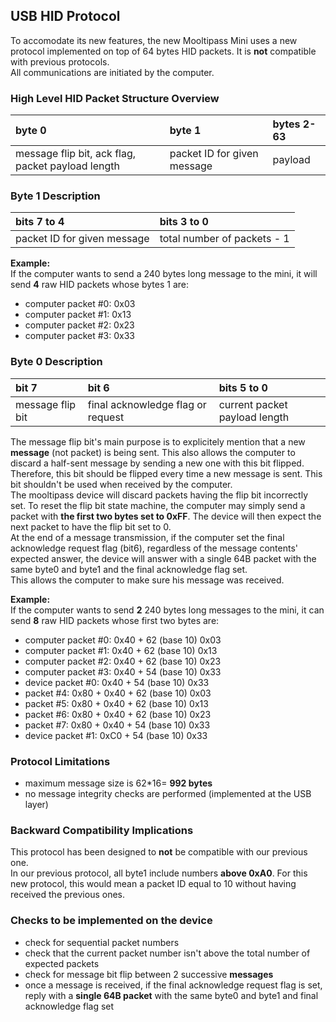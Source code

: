 ## [](#header-1) USB HID Protocol
To accomodate its new features, the new Mooltipass Mini uses a new protocol implemented on top of 64 bytes HID packets. It is **not** compatible with previous protocols.   
All communications are initiated by the computer.  
   
### [](#header-3) High Level HID Packet Structure Overview

| byte 0                                            | byte 1                      | bytes 2-63 |
|:--------------------------------------------------|:----------------------------|:-----------|
| message flip bit, ack flag, packet payload length | packet ID for given message | payload    |
   
### [](#header-3) Byte 1 Description

| bits 7 to 4                 | bits 3 to 0                 |
|:----------------------------|:----------------------------|
| packet ID for given message | total number of packets - 1 |
  
**Example:**  
If the computer wants to send a 240 bytes long message to the mini, it will send **4** raw HID packets whose bytes 1 are:  
- computer packet #0: 0x03  
- computer packet #1: 0x13  
- computer packet #2: 0x23  
- computer packet #3: 0x33  
   
### [](#header-3) Byte 0 Description

| bit 7            | bit 6                             | bits 5 to 0                   |
|:-----------------|:----------------------------------|:------------------------------|
| message flip bit | final acknowledge flag or request | current packet payload length |
  
The message flip bit's main purpose is to explicitely mention that a new **message** (not packet) is being sent. This also allows the computer to discard a half-sent message by sending a new one with this bit flipped.  
Therefore, this bit should be flipped every time a new message is sent. This bit shouldn't be used when received by the computer.   
The mooltipass device will discard packets having the flip bit incorrectly set. To reset the flip bit state machine, the computer may simply send a packet with **the first two bytes set to 0xFF**. The device will then expect the next packet to have the flip bit set to 0.  
At the end of a message transmission, if the computer set the final acknowledge request flag (bit6), regardless of the message contents' expected answer, the device will answer with a single 64B packet with the same byte0 and byte1 and the final acknowledge flag set.  
This allows the computer to make sure his message was received.  
  
**Example:**  
If the computer wants to send **2** 240 bytes long messages to the mini, it can send **8** raw HID packets whose first two bytes are:  
- computer packet #0: 0x40 + 62 (base 10) 0x03    
- computer packet #1: 0x40 + 62 (base 10) 0x13     
- computer packet #2: 0x40 + 62 (base 10) 0x23      
- computer packet #3: 0x40 + 54 (base 10) 0x33   
- device packet #0: 0x40 + 54 (base 10) 0x33 
- packet #4: 0x80 + 0x40 + 62 (base 10) 0x03    
- packet #5: 0x80 + 0x40 + 62 (base 10) 0x13     
- packet #6: 0x80 + 0x40 + 62 (base 10) 0x23      
- packet #7: 0x80 + 0x40 + 54 (base 10) 0x33    
- device packet #1: 0xC0 + 54 (base 10) 0x33
  
### [](#header-3) Protocol Limitations
- maximum message size is 62*16= **992 bytes**  
- no message integrity checks are performed (implemented at the USB layer)
   
### [](#header-3) Backward Compatibility Implications
This protocol has been designed to **not** be compatible with our previous one.  
In our previous protocol, all byte1 include numbers **above 0xA0**. For this new protocol, this would mean a packet ID equal to 10 without having received the previous ones.  

### [](#header-3) Checks to be implemented on the device
- check for sequential packet numbers  
- check that the current packet number isn't above the total number of expected packets  
- check for message bit flip between 2 successive **messages**  
- once a message is received, if the final acknowledge request flag is set, reply with a **single 64B packet** with the same byte0 and byte1 and final acknowledge flag set  
